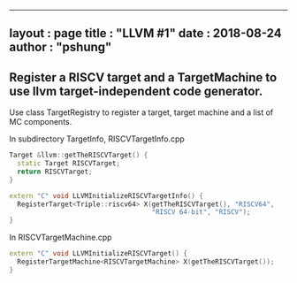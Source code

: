
---
layout  : page
title   : "LLVM #1"
date       : 2018-08-24
author      : "pshung"
---


## Register a RISCV target and a TargetMachine to use llvm target-independent code generator.
Use class TargetRegistry to register a target, target machine and a list of MC components.

In subdirectory TargetInfo, RISCVTargetInfo.cpp
```c++
Target &llvm::getTheRISCVTarget() {
  static Target RISCVTarget;
  return RISCVTarget;
}

extern "C" void LLVMInitializeRISCVTargetInfo() {
  RegisterTarget<Triple::riscv64> X(getTheRISCVTarget(), "RISCV64",
                                    "RISCV 64-bit", "RISCV");
}

```
In RISCVTargetMachine.cpp
```c++
extern "C" void LLVMInitializeRISCVTarget() {
  RegisterTargetMachine<RISCVTargetMachine> X(getTheRISCVTarget());
}

```


